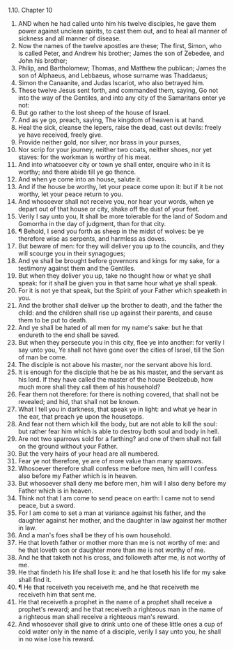 1.10. Chapter 10
1. AND when he had called unto him his twelve disciples, he gave them power against unclean spirits, to cast them out, and to heal all manner of sickness and all manner of disease.
2. Now the names of the twelve apostles are these; The first, Simon, who is called Peter, and Andrew his brother; James the son of Zebedee, and John his brother;
3. Philip, and Bartholomew; Thomas, and Matthew the publican; James the son of Alphaeus, and Lebbaeus, whose surname was Thaddaeus;
4. Simon the Canaanite, and Judas Iscariot, who also betrayed him.
5. These twelve Jesus sent forth, and commanded them, saying, Go not into the way of the Gentiles, and into any city of the Samaritans enter ye not:
6. But go rather to the lost sheep of the house of Israel.
7. And as ye go, preach, saying, The kingdom of heaven is at hand.
8. Heal the sick, cleanse the lepers, raise the dead, cast out devils: freely ye have received, freely give.
9. Provide neither gold, nor silver, nor brass in your purses,
10. Nor scrip for your journey, neither two coats, neither shoes, nor yet staves: for the workman is worthy of his meat.
11. And into whatsoever city or town ye shall enter, enquire who in it is worthy; and there abide till ye go thence.
12. And when ye come into an house, salute it.
13. And if the house be worthy, let your peace come upon it: but if it be not worthy, let your peace return to you.
14. And whosoever shall not receive you, nor hear your words, when ye depart out of that house or city, shake off the dust of your feet.
15. Verily I say unto you, It shall be more tolerable for the land of Sodom and Gomorrha in the day of judgment, than for that city.
16. ¶ Behold, I send you forth as sheep in the midst of wolves: be ye therefore wise as serpents, and harmless as doves.
17. But beware of men: for they will deliver you up to the councils, and they will scourge you in their synagogues;
18. And ye shall be brought before governors and kings for my sake, for a testimony against them and the Gentiles.
19. But when they deliver you up, take no thought how or what ye shall speak: for it shall be given you in that same hour what ye shall speak.
20. For it is not ye that speak, but the Spirit of your Father which speaketh in you.
21. And the brother shall deliver up the brother to death, and the father the child: and the children shall rise up against their parents, and cause them to be put to death.
22. And ye shall be hated of all men for my name's sake: but he that endureth to the end shall be saved.
23. But when they persecute you in this city, flee ye into another: for verily I say unto you, Ye shall not have gone over the cities of Israel, till the Son of man be come.
24. The disciple is not above his master, nor the servant above his lord.
25. It is enough for the disciple that he be as his master, and the servant as his lord. If they have called the master of the house Beelzebub, how much more shall they call them of his household?
26. Fear them not therefore: for there is nothing covered, that shall not be revealed; and hid, that shall not be known.
27. What I tell you in darkness, that speak ye in light: and what ye hear in the ear, that preach ye upon the housetops.
28. And fear not them which kill the body, but are not able to kill the soul: but rather fear him which is able to destroy both soul and body in hell.
29. Are not two sparrows sold for a farthing? and one of them shall not fall on the ground without your Father.
30. But the very hairs of your head are all numbered.
31. Fear ye not therefore, ye are of more value than many sparrows.
32. Whosoever therefore shall confess me before men, him will I confess also before my Father which is in heaven.
33. But whosoever shall deny me before men, him will I also deny before my Father which is in heaven.
34. Think not that I am come to send peace on earth: I came not to send peace, but a sword.
35. For I am come to set a man at variance against his father, and the daughter against her mother, and the daughter in law against her mother in law.
36. And a man's foes shall be they of his own household.
37. He that loveth father or mother more than me is not worthy of me: and he that loveth son or daughter more than me is not worthy of me.
38. And he that taketh not his cross, and followeth after me, is not worthy of me.
39. He that findeth his life shall lose it: and he that loseth his life for my sake shall find it.
40. ¶ He that receiveth you receiveth me, and he that receiveth me receiveth him that sent me.
41. He that receiveth a prophet in the name of a prophet shall receive a prophet's reward; and he that receiveth a righteous man in the name of a righteous man shall receive a righteous man's reward.
42. And whosoever shall give to drink unto one of these little ones a cup of cold water only in the name of a disciple, verily I say unto you, he shall in no wise lose his reward.

